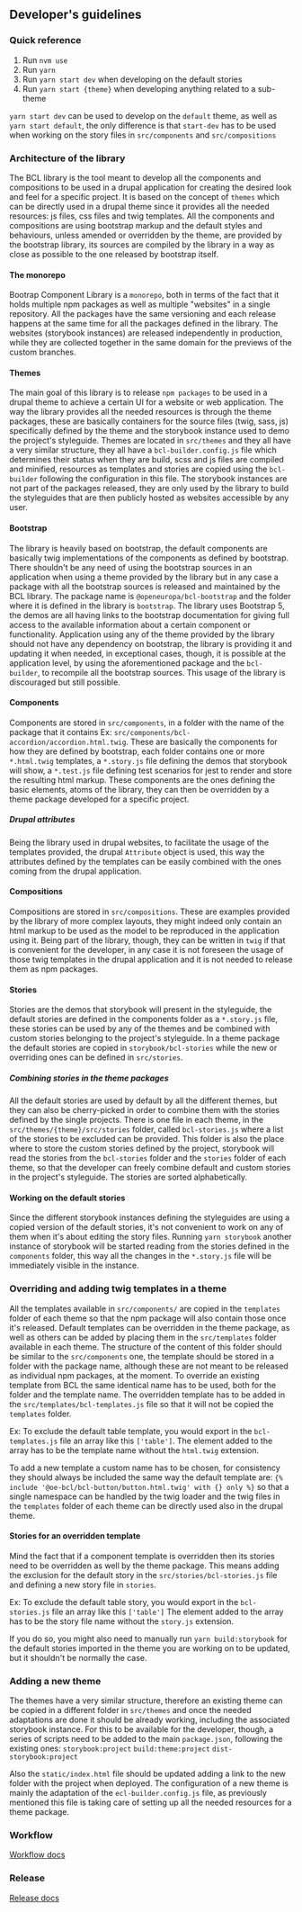 ## Developer's guidelines

### Quick reference

1) Run `nvm use`
2) Run `yarn`
3) Run `yarn start dev` when developing on the default stories
4) Run `yarn start {theme}` when developing anything related to a sub-theme

`yarn start dev` can be used to develop on the `default` theme, as well as
`yarn start default`, the only difference is that `start-dev` has to be used when
working on the story files in `src/components` and `src/compositions`

### Architecture of the library

The BCL library is the tool meant to develop all the components and compositions
to be used in a drupal application for creating the desired look and feel for a
specific project.
It is based on the concept of `themes` which can be directly used in a drupal
theme since it provides all the needed resources: js files, css files and twig
templates.
All the components and compositions are using bootstrap markup and the default
styles and behaviours, unless amended or overridden by the theme, are provided
by the bootstrap library, its sources are compiled by the library in a way as
close as possible to the one released by bootstrap itself.

#### The monorepo

Bootrap Component Library is a `monorepo`, both in terms of the fact that it
holds multiple npm packages as well as multiple "websites" in a single repository.
All the packages have the same versioning and each release happens at the
same time for all the packages defined in the library.
The websites (storybook instances) are released independently in production,
while they are collected together in the same domain for the previews of the
custom branches.

#### Themes

The main goal of this library is to release `npm packages` to be used in a drupal
theme to achieve a certain UI for a website or web application.
The way the library provides all the needed resources is through the theme
packages, these are basically containers for the source files (twig, sass, js)
specifically defined by the theme and the storybook instance used to demo the
project's styleguide.
Themes are located in `src/themes` and they all have a very similar structure,
they all have a `bcl-builder.config.js` file which determines their status when
they are build, scss and js files are compiled and minified, resources as
templates and stories are copied using the `bcl-builder` following the
configuration in this file.
The storybook instances are not part of the packages released, they are only
used by the library to build the styleguides that are then publicly hosted as
websites accessible by any user.

#### Bootstrap

The library is heavily based on bootstrap, the default components are basically
twig implementations of the components as defined by bootstrap.
There shouldn't be any need of using the bootstrap sources in an application
when using a theme provided by the library but in any case a package with all the
bootstrap sources is released and maintained by the BCL library.
The package name is `@openeuropa/bcl-bootstrap` and the folder where it is
defined in the library is `bootstrap`.
The library uses Bootstrap 5, the demos are all having links to the bootstrap
documentation for giving full access to the available information about a certain
component or functionality.
Application using any of the theme provided by the library should not have any
dependency on bootstrap, the library is providing it and updating it when needed,
in exceptional cases, though, it is possible at the application level, by using
the aforementioned package and the `bcl-builder`, to recompile all the bootstrap
sources.
This usage of the library is discouraged but still possible.

#### Components

Components are stored in `src/components`, in a folder with the name of the
package that it contains
Ex: `src/components/bcl-accordion/accordion.html.twig`.
These are basically the components for how they are defined by bootstrap, each
folder contains one or more `*.html.twig` templates, a `*.story.js` file defining
the demos that storybook will show, a `*.test.js` file defining test scenarios
for jest to render and store the resulting html markup.
These components are the ones defining the basic elements, atoms of the library,
they can then be overridden by a theme package developed for a specific project.

##### Drupal attributes

Being the library used in drupal websites, to facilitate the usage of the
templates provided, the drupal `Attribute` object is used, this way the
attributes defined by the templates can be easily combined with the ones coming
from the drupal application.

#### Compositions

Compositions are stored in `src/compositions`.
These are examples provided by the library of more complex layouts, they
might indeed only contain an html markup to be used as the model to be reproduced
in the application using it.
Being part of the library, though, they can be written in `twig` if that is
convenient for the developer, in any case it is not foreseen the usage of those
twig templates in the drupal application and it is not needed to release them as
npm packages.

#### Stories

Stories are the demos that storybook will present in the styleguide, the
default stories are defined in the components folder as a `*.story.js` file,
these stories can be used by any of the themes and be combined with custom
stories belonging to the project's styleguide.
In a theme package the default stories are copied in `storybook/bcl-stories`
while the new or overriding ones can be defined in `src/stories`.

##### Combining stories in the theme packages

All the default stories are used by default by all the different themes, but
they can also be cherry-picked in order to combine them with the stories
defined by the single projects.
There is one file in each theme, in the `src/themes/{theme}/src/stories`
folder, called `bcl-stories.js` where a list of the stories to be excluded can
be provided.
This folder is also the place where to store the custom stories defined by the
project, storybook will read the stories from the `bcl-stories` folder and the
`stories` folder of each theme, so that the developer can freely combine default
and custom stories in the project's styleguide.
The stories are sorted alphabetically.

#### Working on the default stories

Since the different storybook instances defining the styleguides are using a
copied version of the default stories, it's not convenient to work on any of them
when it's about editing the story files.
Running `yarn storybook` another instance of storybook will be started reading
from the stories defined in the `components` folder, this way all the changes in
the `*.story.js` file will be immediately visible in the instance.

### Overriding and adding twig templates in a theme

All the templates available in `src/components/` are copied in the `templates`
folder of each theme so that the npm package will also contain those once it's
released.
Default templates can be overridden in the theme package, as well as others can
be added by placing them in the `src/templates` folder available in each theme.
The structure of the content of this folder should be similar to the
`src/components` one, the template should be stored in a folder with the
package name, although these are not meant to be released as individual npm
packages, at the moment.
To override an existing template from BCL the same identical name has to be used,
both for the folder and the template name.
The overridden template has to be added in the `src/templates/bcl-templates.js`
file so that it will not be copied the `templates` folder.

Ex: To exclude the default table template, you would export in the
`bcl-templates.js` file an array like this `['table']`.
The element added to the array has to be the template name without the `html.twig`
extension.

To add a new template a custom name has to be chosen, for consistency they should
always be included the same way the default template are:
`{% include '@oe-bcl/bcl-button/button.html.twig' with {} only %}`
so that a single namespace can be handled by the twig loader and the twig files
in the `templates` folder of each theme can be directly used also in the drupal
theme.

#### Stories for an overridden template

Mind the fact that if a component template is overridden then its stories need to
be overridden as well by the theme package.
This means adding the exclusion for the default story in the
`src/stories/bcl-stories.js` file and defining a new story file in `stories`.

Ex: To exclude the default table story, you would export in the `bcl-stories.js`
file an array like this `['table']`
The element added to the array has to be the story file name without the `story.js`
extension.

If you do so, you might also need to manually run `yarn build:storybook` for the
default stories imported in the theme you are working on to be updated, but it
shouldn't be normally the case.

### Adding a new theme

The themes have a very similar structure, therefore an existing theme can be
copied in a different folder in `src/themes` and once the needed adaptations are
done it should be already working, including the associated storybook instance.
For this to be available for the developer, though, a series of scripts need to
be added to the main `package.json`, following the existing ones:
`storybook:project`
`build:theme:project`
`dist-storybook:project`

Also the `static/index.html` file should be updated adding a link to the new
folder with the project when deployed.
The configuration of a new theme is mainly the adaptation of the
`ecl-builder.config.js` file, as previously mentioned this file is taking care
of setting up all the needed resources for a theme package.

### Workflow

[Workflow docs](worflow.md)


### Release

[Release docs](release.md)
